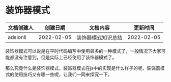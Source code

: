 # 装饰器模式

| 文档创建人 | 创建日期   | 文档内容           | 更新时间   |
| ---------- | ---------- | ------------------ | ---------- |
| adsionli   | 2022-02-05 | 装饰器模式知识总结 | 2022-02-05 |

装饰器模式可以说是在平时代码编写中使用最多的一种模式了，一般情况下大家可能都没有注意到，但是实际上已经使用了装饰器模式了。

那么究竟什么是装饰器模式，装饰器模式在js中的实现是什么样子的呢，装饰器模式的使用技巧又有哪一些呢，让我们一同来探究一下。



